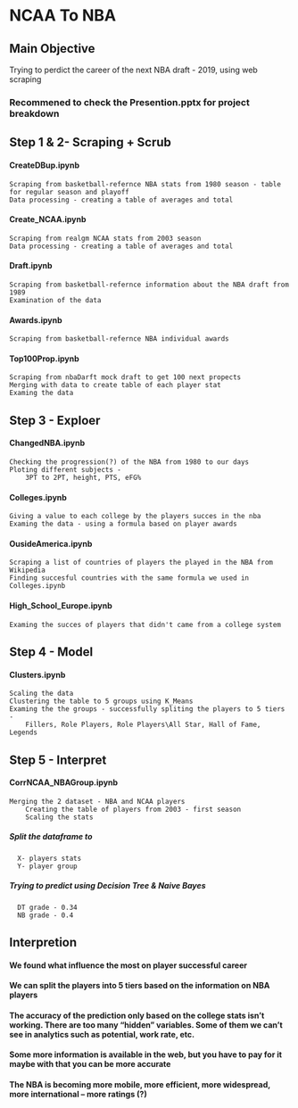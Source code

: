 # NCAA To NBA

## Main Objective
  Trying to perdict the career of the next NBA draft - 2019, using web scraping
  
### Recommened to check the Presention.pptx for project breakdown

## Step 1 & 2- Scraping + Scrub

#### CreateDBup.ipynb
	Scraping from basketball-refernce NBA stats from 1980 season - table for regular season and playoff
	Data processing - creating a table of averages and total
#### Create_NCAA.ipynb
	Scraping from realgm NCAA stats from 2003 season
	Data processing - creating a table of averages and total
#### Draft.ipynb
	Scraping from basketball-refernce information about the NBA draft from 1989
	Examination of the data
#### Awards.ipynb
	Scraping from basketball-refernce NBA individual awards
#### Top100Prop.ipynb
	Scraping from nbaDarft mock draft to get 100 next propects
	Merging with data to create table of each player stat
	Examing the data

## Step 3 - Exploer 

#### ChangedNBA.ipynb
	Checking the progression(?) of the NBA from 1980 to our days
	Ploting different subjects -
		3PT to 2PT, height, PTS, eFG%
 #### Colleges.ipynb
	Giving a value to each college by the players succes in the nba
	Examing the data - using a formula based on player awards
#### OusideAmerica.ipynb
	Scraping a list of countries of players the played in the NBA from Wikipedia
	Finding succesful countries with the same formula we used in Colleges.ipynb
#### High_School_Europe.ipynb
	Examing the succes of players that didn't came from a college system

## Step 4 - Model

#### Clusters.ipynb
	Scaling the data
	Clustering the table to 5 groups using K_Means
	Examing the the groups - successfully spliting the players to 5 tiers - 
		Fillers, Role Players, Role Players\All Star, Hall of Fame, Legends

## Step 5 - Interpret

#### CorrNCAA_NBAGroup.ipynb
	Merging the 2 dataset - NBA and NCAA players
		Creating the table of players from 2003 - first season 
		Scaling the stats
  ##### Split the dataframe to
	  X- players stats
	  Y- player group
  ##### Trying to predict using Decision Tree & Naive Bayes
	  DT grade - 0.34
	  NB grade - 0.4

## Interpretion

#### We found what influence the most on player successful career
#### We can split the players into 5 tiers based on the information on NBA players
#### The accuracy of the prediction only based on the college stats isn’t working. There are too many “hidden” variables. Some of them we can’t see in analytics such as potential, work rate, etc.
#### Some more information is available in the web, but you have to pay for it maybe with that you can be more accurate
#### The NBA is becoming more mobile, more efficient, more widespread, more international – more ratings (?)
